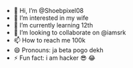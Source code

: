 - 👋 Hi, I’m @Shoebpixel08
- 👀 I’m interested in my wife
- 🌱 I’m currently learning 12th 
- 💞️ I’m looking to collaborate on @iamsrk
- 📫 How to reach me 100k
- 😄 Pronouns: ja beta pogo dekh 
- ⚡ Fun fact: i am hacker 😎 😂 

<!---
Shoebpixel08/Shoebpixel08 is a ✨ special ✨ repository because its `README.md` (this file) appears on your GitHub profile.
You can click the Preview link to take a look at your changes.
--->
